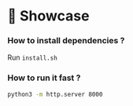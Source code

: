 # 📀 Showcase

### How to install dependencies ?

Run `install.sh`

### How to run it fast ?

```bash
python3 -m http.server 8000
```
